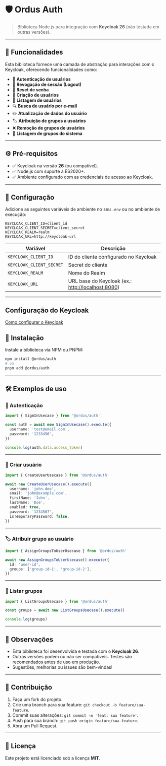 # 🛡️ Ordus Auth

> Biblioteca Node.js para integração com **Keycloak 26** (não testada em outras versões).

---

## 🚀 Funcionalidades

Esta biblioteca fornece uma camada de abstração para interações com o Keycloak, oferecendo funcionalidades como:

- 🔐 **Autenticação de usuários**
- 🚪 **Revogação de sessão (Logout)**
- 🔑 **Reset de senha**
- 👤 **Criação de usuários**
- 📄 **Listagem de usuários**
- 🔍 **Busca de usuário por e-mail**
- ✏️ **Atualização de dados do usuário**
- 🏷️ **Atribuição de grupos a usuários**
- ❌ **Remoção de grupos de usuários**
- 📜 **Listagem de grupos do sistema**

---

## ⚙️ Pré-requisitos

- ✅ Keycloak na versão **26** (ou compatível).
- ✅ Node.js com suporte a ES2020+.
- ✅ Ambiente configurado com as credenciais de acesso ao Keycloak.

---

## 🔑 Configuração

Adicione as seguintes variáveis de ambiente no seu `.env` ou no ambiente de execução:

```env
KEYCLOAK_CLIENT_ID=client_id
KEYCLOAK_CLIENT_SECRET=client_secret
KEYCLOAK_REALM=realm
KEYCLOAK_URL=http://keycloak-url
```

| Variável                 | Descrição                                                                  |
| ------------------------ | -------------------------------------------------------------------------- |
| `KEYCLOAK_CLIENT_ID`     | ID do cliente configurado no Keycloak                                      |
| `KEYCLOAK_CLIENT_SECRET` | Secret do cliente                                                          |
| `KEYCLOAK_REALM`         | Nome do Realm                                                              |
| `KEYCLOAK_URL`           | URL base do Keycloak (ex.: [http://localhost:8080](http://localhost:8080)) |

---

## Configuração do Keycloak

[Como configurar o Keycloak](./keycloak.config.md)

## 🧠 Instalação

Instale a biblioteca via NPM ou PNPM:

```bash
npm install @ordus/auth
# ou
pnpm add @ordus/auth
```

---

## 🛠️ Exemplos de uso

### 🔐 Autenticação

```ts
import { SignInUsecase } from '@ordus/auth'

const auth = await new SignInUsecase().execute({
  username: 'test@email.com',
  password: '1233456',
})

console.log(auth.data.access_token)
```

---

### 👤 Criar usuário

```ts
import { CreateUserUsecase } from '@ordus/auth'

await new CreateUserUsecase().execute({
  username: 'john.doe',
  email: 'john@example.com',
  firstName: 'John',
  lastName: 'Doe',
  enabled: true,
  password: '1234567',
  isTemporaryPassword: false,
})
```

---

### 🏷️ Atribuir grupo ao usuário

```ts
import { AssignGroupsToUserUsecase } from '@ordus/auth'

await new AssignGroupsToUserUsecase().execute({
  id: 'user-id',
  groups: ['group-id-1', 'group-id-2'],
})
```

---

### 📜 Listar grupos

```ts
import { ListGroupsUsecase } from '@ordus/auth'

const groups = await new ListGroupsUsecase().execute()

console.log(groups)
```

---

## 🚧 Observações

- Esta biblioteca foi desenvolvida e testada com o **Keycloak 26**.
- Outras versões podem ou não ser compatíveis. Testes são recomendados antes de uso em produção.
- Sugestões, melhorias ou issues são bem-vindas!

---

## 🤝 Contribuição

1. Faça um fork do projeto.
2. Crie uma branch para sua feature: `git checkout -b feature/sua-feature`.
3. Commit suas alterações: `git commit -m 'feat: sua feature'`.
4. Push para sua branch: `git push origin feature/sua-feature`.
5. Abra um Pull Request.

---

## 📝 Licença

Este projeto está licenciado sob a licença **MIT**.

